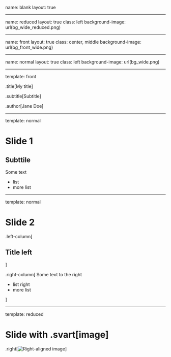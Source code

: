 name: blank
layout: true

---
name: reduced
layout: true
class: left
background-image: url(bg_wide_reduced.png)


---
name: front
layout: true
class: center, middle
background-image: url(bg_front_wide.png)

---
name: normal
layout: true
class: left
background-image: url(bg_wide.png)

---
template: front

.title[My title]

.subtitle[Subtitle]

.author[Jane Doe]

---
template: normal

# Slide 1

## Subttile

Some text

- list
- more list

---
template: normal

# Slide 2

.left-column[
## Title left
]


.right-column[
Some text to the right

- list right
- more list

]

---
template: reduced

# Slide with .svart[image]

.right[![Right-aligned image](https://images-na.ssl-images-amazon.com/images/G/01/img15/pet-products/small-tiles/23695_pets_vertical_store_dogs_small_tile_8._CB312176604_.jpg)]






